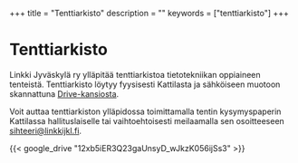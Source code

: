 +++
title = "Tenttiarkisto"
description = ""
keywords = ["tenttiarkisto"]
+++

# Tenttiarkisto

Linkki Jyväskylä ry ylläpitää tenttiarkistoa tietotekniikan oppiaineen
tenteistä. Tenttiarkisto löytyy fyysisesti Kattilasta ja sähköiseen
muotoon skannattuna
[Drive-kansiosta](https://drive.google.com/drive/folders/12xb5iER3Q23gaUnsyD_wJkzK056ijSs3).

Voit auttaa tenttiarkiston ylläpidossa toimittamalla tentin
kysymyspaperin Kattilassa hallituslaiselle tai vaihtoehtoisesti
meilaamalla sen osoitteeseen
[sihteeri@linkkijkl.fi](mailto:sihteeri@linkkijkl.fi).

{{< google_drive "12xb5iER3Q23gaUnsyD_wJkzK056ijSs3" >}}
